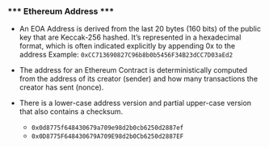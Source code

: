 ### ***  Ethereum Address ***
- An EOA Address is derived from the last 20 bytes (160 bits) of the public key that are Keccak-256 hashed. It’s represented in a hexadecimal format, which is often indicated explicitly by appending 0x to the address
    Example: `0xCC713690827C96b8b0b5456F34B23dCC7D03aEd2`

- The address for an Ethereum Contract is deterministically computed from the address of its creator (sender) and how many transactions the creator has sent (nonce).

- There is a lower-case address version and partial upper-case version that also contains a checksum.
    + `0x0d8775f648430679a709e98d2b0cb6250d2887ef`
    + `0x0D8775F648430679A709E98d2b0Cb6250d2887EF`